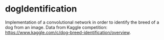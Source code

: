 # dogIdentification
Implementation of a convolutional network in order to identify the breed of a dog from an image. Data from Kaggle competition: https://www.kaggle.com/c/dog-breed-identification/overview.
